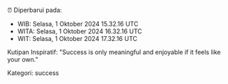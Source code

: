 ⏰ Diperbarui pada:
- WIB: Selasa, 1 Oktober 2024 15.32.16 UTC
- WITA: Selasa, 1 Oktober 2024 16.32.16 UTC
- WIT: Selasa, 1 Oktober 2024 17.32.16 UTC

Kutipan Inspiratif:
"Success is only meaningful and enjoyable if it feels like your own."


Kategori: success

